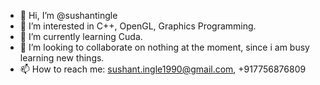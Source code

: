 - 👋 Hi, I’m @sushantingle
- 👀 I’m interested in C++, OpenGL, Graphics Programming.
- 🌱 I’m currently learning Cuda.
- 💞️ I’m looking to collaborate on nothing at the moment, since i am busy learning new things.
- 📫 How to reach me: sushant.ingle1990@gmail.com, +917756876809

<!---
sushantingle/sushantingle is a ✨ special ✨ repository because its `README.md` (this file) appears on your GitHub profile.
You can click the Preview link to take a look at your changes.
--->
